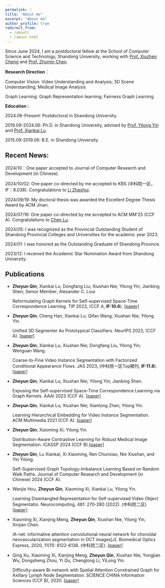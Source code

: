```yaml
---
permalink: /
title: "About me"
excerpt: "About me"
author_profile: true
redirect_from: 
  - /about/
  - /about.html
---
```


Since June 2024, I am a postdoctoral fellow at the School of Computer Science and Technology, Shandong University, working with [Prof. Xiuzhen Cheng](https://www.cs.sdu.edu.cn/info/1070/2796.htm) and [Prof. Zhumin Chen](https://ir.sdu.edu.cn/~zhuminchen/). 

**Research Direction**：

Computer Vision: Video Understanding and Analysis; 3D Scene Understanding; Medical Image Analysis

Graph Learning: Graph Representation learning; Fairness Graph Learning


**Education :**

2024.06-Present: Postdoctoral in Shandong University.

2019.09-2024.06: Ph.D. in Shandong University, advised by [Prof. Yilong Yin](https://faculty.sdu.edu.cn/ylyin) and [Prof. Xiankai Lu](https://faculty.sdu.edu.cn/luxiankai/zh_CN/index.htm).

2015.09-2019.06: B.E. in Shandong University.

## Recent News:

2024/10：One paper accepted to Journal of Computer Research and Development (in Chinese).

2024/10/02: One paper co-directed by me accepted to KBS (中科院一区，IF：8.038). Congratulations to [Li Zhaohui](https://time.sdu.edu.cn/info/1069/2059.htm).

2024/09/19: My doctoral thesis was awarded the Excellent Degree Thesis Award by ACM Jinan.

2024/07/16: One paper co-directed by me accepted to ACM MM'25 (CCF A). Congratulations to [Chen Lu](https://time.sdu.edu.cn/info/1069/2056.htm).

2024/05: I was recognized as the Provincial Outstanding Student of Shandong Provincial Colleges and Universities for the academic year 2023.

2024/01: I was honored as the Outstanding Graduate of Shandong Province.

2023/12: I received the Academic Star Nomination Award from Shandong University.

## Publications

+ **Zheyun Qin**; Xiankai Lu; Dongfang Liu; Xiushan Nie; Yilong Yin; Jianbing Shen; Senior Member; Alexander C. Loui

  Reformulating Graph Kernels for Self-supervised Space-Time Correspondence Learning. TIP 2023, (CCF A, **IF:10.6**). [[paper]](https://doi.org/10.1109/TIP.2023.3328485)

+ **Zheyun Qin**; Cheng Han; Xiankai Lu; Qifan Wang; Xiushan Nie; Yilong Yin.
  
  Unified 3D Segmenter As Prototypical Classifiers. NeurIPS 2023, (CCF A). [[paper]](https://proceedings.neurips.cc/paper_files/paper/2023/file/916cb4e1aeafaa0757953c9bacd17337-Paper-Conference.pdf)

+ **Zheyun Qin**; Xiankai Lu; Xiushan Nie; Dongfang Liu, Yilong Yin; Wenguan Wang.

   Coarse-to-Fine Video Instance Segmentation with Factorized Conditional Appearance Flows. JAS 2023, (中科院一区Top期刊, **IF:11.8**). [[paper]](https://www.ieee-jas.net/en/article/doi/10.1109/JAS.2023.123456)

+ **Zheyun Qin**; Xiankai Lu; Xiushan Nie; Yilong Yin; Jianbing Shen. 
    
   Exposing the Self-supervised Space-Time Correspondence Learning via Graph Kernels. AAAI 2023 (CCF A). [[paper]](https://doi.org/10.1609/aaai.v37i2.25304)

+ **Zheyun Qin**; Xiankai Lu; Xiushan Nie; Xiantong Zhen; Yilong Yin. 

   Learning Hierarchical Embedding for Video Instance Segmentation. ACM Multimedia 2021 (CCF A). [[paper]](https://doi.org/10.1145/3474085.3475342)

+ **Zheyun Qin**; Xiaoming Xi; Yilong Yin.

  Distribution-Aware Contrastive Learning for Robust Medical Image Segmentation. ICASSP 2024 (CCF B).[[paper]](https://ieeexplore.ieee.org/abstract/document/10446000/)
   
+ **Zheyun Qin**; Lu Xiankai, Xi Xiaoming, Ren Chunxiao, Nie Xiushan, and Yin Yilong.

   Self-Supervised Graph Topology-Imbalance Learning Based on Random Walk Paths.  Journal of Computer Research and Development (in Chinese) 2024 (CCF A). 

+ Wenjie Hou, **Zheyun Qin**, Xiaoming Xi, Xiankai Lu, Yilong Yin.

   Learning Disentangled Representation for Self-supervised Video Object Segmentatio. Neurocomputing, 481: 270-280 (2022). (中科院二区) [[paper]](https://www.sciencedirect.com/science/article/abs/pii/S0925231222000856)

+ Xiaoming Xi, Xianjing Meng, **Zheyun Qin**, Xiushan Nie, Yilong Yin, Xinjian Chen. 

   IA-net: informative attention convolutional neural network for choroidal neovascularization segmentation in OCT images[J]. Biomedical Optics Express, 2020, 11(11): 6122-6136. (中科院二区). [[paper]](https://www.osapublishing.org/viewmedia.cfm?uri=boe-11-11-6122&seq=0)

+ Qing Xu, Xiaoming Xi, Xianjing Meng, **Zheyun Qin**, Xiushan Nie, Yongjian Wu, Dongsheng Zhou, Yi Qu, Chenglong Li, YiLong Yin.

   Difficulty-aware Bi-network with Spatial Attention Constrained Graph for Axillary Lymph Node Segmentation. SCIENCE CHINA Information Sciences (CCF B), 2020. [[paper]](https://doi.org/10.1007/s11432-020-3079-8)
